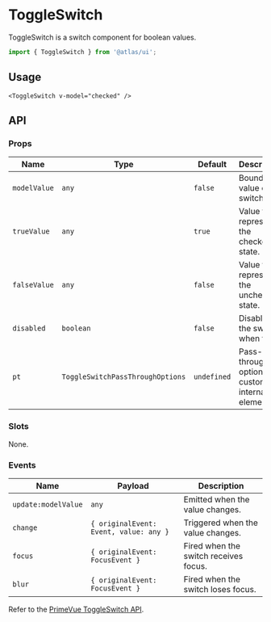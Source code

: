 # ToggleSwitch

ToggleSwitch is a switch component for boolean values.

```ts
import { ToggleSwitch } from '@atlas/ui';
```

## Usage

```vue
<ToggleSwitch v-model="checked" />
```

## API

### Props
| Name | Type | Default | Description |
| ---- | ---- | ------- | ----------- |
| `modelValue` | `any` | `false` | Bound value of the switch. |
| `trueValue` | `any` | `true` | Value to represent the checked state. |
| `falseValue` | `any` | `false` | Value to represent the unchecked state. |
| `disabled` | `boolean` | `false` | Disables the switch when true. |
| `pt` | `ToggleSwitchPassThroughOptions` | `undefined` | Pass-through options to customize internal elements. |

### Slots
None.

### Events
| Name | Payload | Description |
| ---- | ------- | ----------- |
| `update:modelValue` | `any` | Emitted when the value changes. |
| `change` | `{ originalEvent: Event, value: any }` | Triggered when the value changes. |
| `focus` | `{ originalEvent: FocusEvent }` | Fired when the switch receives focus. |
| `blur` | `{ originalEvent: FocusEvent }` | Fired when the switch loses focus. |

Refer to the [PrimeVue ToggleSwitch API](https://primevue.org/toggleswitch/#api).
